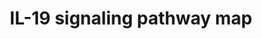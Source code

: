---
annotations:
- id: PW:0000003
  parent: signaling pathway
  type: Pathway Ontology
  value: signaling pathway
authors:
- Rex D A B
- IsabelWassink
- Egonw
- Khanspers
- Jmillanacosta
description: Schematic representation of IL-19 signaling pathway
last-edited: 2023-10-07
organisms:
- Homo sapiens
redirect_from:
- /index.php/Pathway:WP5422
- /instance/WP5422
- /instance/WP5422_r127461
revision: r127461
schema-jsonld:
- '@context': https://schema.org/
  '@id': https://wikipathways.github.io/pathways/WP5422.html
  '@type': Dataset
  creator:
    '@type': Organization
    name: WikiPathways
  description: Schematic representation of IL-19 signaling pathway
  keywords:
  - ACTA2
  - AKT1
  - Akt1
  - 'CCL11 '
  - CCNB1
  - 'COL1A1 '
  - CXCR4
  - 'Casp3  '
  - Casp9
  - Ccl2
  - IL10
  - IL13
  - IL13R
  - IL17
  - IL17R
  - IL19
  - IL1B
  - IL20RA
  - IL20RB
  - IL4
  - IL4R
  - JAK1
  - MAPK1
  - MAPK14
  - MAPK3
  - MAPK8
  - MMP1
  - MUC5AC
  - Mapk1
  - Mapk14
  - Mapk3
  - Mapk8
  - NFKB1
  - 'RAC1 '
  - SMAD3
  - 'SOCS1 '
  - SOCS5
  - STAT1
  - STAT3
  - 'STAT3 '
  - STAT6
  - Stat3
  - TGFB1
  - TGFBR1
  - TGFBR2
  - TNFA
  - TNFR
  - Tgfb1
  license: CC0
  name: IL-19 signaling pathway map
seo: CreativeWork
title: IL-19 signaling pathway map
wpid: WP5422
---